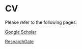 # CV

Please refer to the following pages:

[Google Scholar](https://scholar.google.no/citations?user=X-IKCDYAAAAJ&hl=en)

[ResearchGate](https://www.researchgate.net/profile/Mikael_Mortensen)
